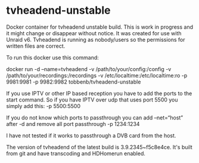tvheadend-unstable
==================

Docker container for tvheadend unstable build. This is work in progress and it might change or disappear without notice. It was created for use with Unraid v6. Tvheadend is running as nobody/users so the permissions for written files are correct.

To run this docker use this command:

docker run -d –name=tvheadend -v /path/to/your/config:/config -v /path/to/your/recordings:/recordings -v /etc/localtime:/etc/localtime:ro -p 9981:9981 -p 9982:9982 tobbenb/tvheadend-unstable

If you use IPTV or other IP based reception you have to add the ports to the start command. So if you have IPTV over udp that uses port 5500 you simply add this: -p 5500:5500

If you do not know which ports to passthrough you can add –net=“host” after -d and remove all port passthrough -p 1234:1234

I have not tested if it works to passthrough a DVB card from the host.

The version of tvheadend of the latest build is 3.9.2345~f5c8e4ce.
It's built from git and have transcoding and HDHomerun enabled.

